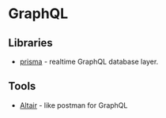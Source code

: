# GraphQL

## Libraries

* [prisma](https://www.prismagraphql.com/) - realtime GraphQL database layer.

## Tools

* [Altair](https://altair.sirmuel.design/ "Altair") - like postman for GraphQL
